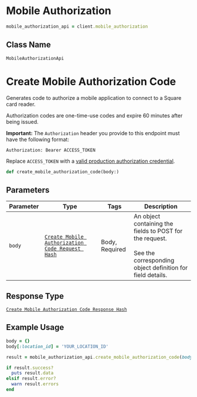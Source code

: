 # Mobile Authorization

```ruby
mobile_authorization_api = client.mobile_authorization
```

## Class Name

`MobileAuthorizationApi`


# Create Mobile Authorization Code

Generates code to authorize a mobile application to connect to a Square card reader.

Authorization codes are one-time-use codes and expire 60 minutes after being issued.

__Important:__ The `Authorization` header you provide to this endpoint must have the following format:

```
Authorization: Bearer ACCESS_TOKEN
```

Replace `ACCESS_TOKEN` with a
[valid production authorization credential](https://developer.squareup.com/docs/build-basics/access-tokens).

```ruby
def create_mobile_authorization_code(body:)
```

## Parameters

| Parameter | Type | Tags | Description |
|  --- | --- | --- | --- |
| `body` | [`Create Mobile Authorization Code Request Hash`](../../doc/models/create-mobile-authorization-code-request.md) | Body, Required | An object containing the fields to POST for the request.<br><br>See the corresponding object definition for field details. |

## Response Type

[`Create Mobile Authorization Code Response Hash`](../../doc/models/create-mobile-authorization-code-response.md)

## Example Usage

```ruby
body = {}
body[:location_id] = 'YOUR_LOCATION_ID'

result = mobile_authorization_api.create_mobile_authorization_code(body: body)

if result.success?
  puts result.data
elsif result.error?
  warn result.errors
end
```

